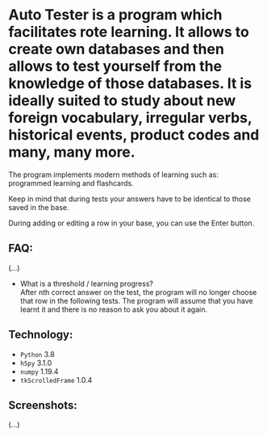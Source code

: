# Auto Tester is a program which facilitates rote learning. It allows to create own databases and then allows to test yourself from the knowledge of those databases. It is ideally suited to study about new foreign vocabulary, irregular verbs, historical events, product codes and many, many more.
The program implements modern methods of learning such as: programmed learning and flashcards.

Keep in mind that during tests your answers have to be identical to those saved in the base.

During adding or editing a row in your base, you can use the Enter button.

## FAQ:  
(...)  
* What is a threshold / learning progress?  
After nth correct answer on the test, the program will no longer choose that row in the following tests. The program will assume that you have learnt it and there is no reason to ask you about it again.  

## Technology:  
* ```Python``` 3.8
* ```h5py``` 3.1.0
* ```numpy``` 1.19.4
* ```tkScrolledFrame``` 1.0.4

## Screenshots:
(...)  
